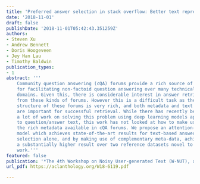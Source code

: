 ```yaml
---
title: 'Preferred answer selection in stack overflow: Better text representations... and metadata, metadata, metadata'
date: '2018-11-01'
draft: false
publishDate: '2018-11-01T05:42:43.351259Z'
authors:
- Steven Xu
- Andrew Bennett
- Doris Hoogeveen
- Jey Han Lau
- Timothy Baldwin
publication_types:
- 1
abstract: '''
    Community question answering (cQA) forums provide a rich source of data
    for facilitating non-factoid question answering over many technical
    domains. Given this, there is considerable interest in answer retrieval
    from these kinds of forums. However this is a difficult task as the
    structure of these forums is very rich, and both metadata and text features
    are important for successful retrieval. While there has recently been
    a lot of work on solving this problem using deep learning models applied
    to question/answer text, this work has not looked at how to make use of
    the rich metadata available in cQA forums. We propose an attention-based
    model which achieves state-of-the-art results for text-based answer
    selection alone, and by making use of complementary meta-data, achieves
    a substantially higher result over two reference datasets novel to this
    work.'''
featured: false
publication: '*The 4th Workshop on Noisy User-generated Text (W-NUT), at EMNLP*'
url_pdf: https://aclanthology.org/W18-6119.pdf

---
```

